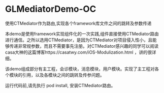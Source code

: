 # GLMediatorDemo-OC
使用CTMediator作为路由,实现各个framework库文件之间的跳转及参数传递

本demo是使用framework实现组件化的一次实践,组件直接使用CTMediator路由进行通信。之所以选用CTMediator，是因为CTMediator对项目侵入性小，且能够传递非常规参数，而且不需要事先注册。对CTMediator感兴趣的同学可以阅读casa大神的这篇博客https://casatwy.com/iOS-Modulization.html ，讲的很详细。

该demo组成部分有主工程，会诊模块，消息模块，用户模块。实现了主工程对各个模块的引用，以及各模块之间的跳转及传参问题。

运行代码前,请先执行 pod install, 安装CTMediator路由。
